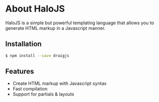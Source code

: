 # About HaloJS
HaloJS is a simple but powerful templating language that allows you to generate HTML markup in a Javascript manner.

## Installation
```bash
$ npm install --save draigjs
```
## Features
 * Create HTML markup with Javascript syntax
 * Fast compilation 
 * Support for partials & layouts